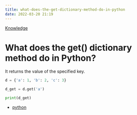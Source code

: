 ```yaml
---
title: what-does-the-get-dictionary-method-do-in-python
date: 2022-03-20 21:19
---
```


[Knowledge](Knowledge.md)

# What does the get() dictionary method do in Python?

It returns the value of the specified key.

```python
d = {'a': 1, 'b': 2, 'c': 3}

d_get = d.get('a')

print(d_get)
```

-   [python](python.md)
